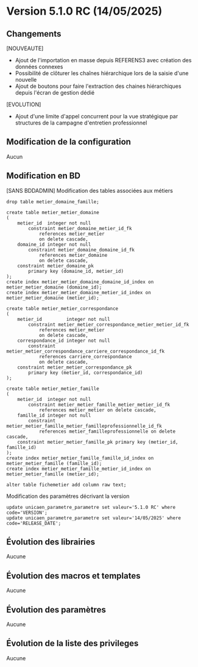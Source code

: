 # Version 5.1.0 RC (14/05/2025) 

## Changements 

[NOUVEAUTE]
* Ajout de l'importation en masse depuis REFERENS3 avec création des données connexes
* Possibilité de clôturer les chaînes hiérarchique lors de la saisie d'une nouvelle
* Ajout de boutons pour faire l'extraction des chaines hiérarchiques depuis l'écran de gestion dédié

[EVOLUTION]
* Ajout d'une limite d'appel concurrent pour la vue stratégique par structures de la campagne d'entretien professionnel

## Modification de la configuration

Aucun

## Modification en BD

[SANS BDDADMIN] Modification des tables associées aux métiers
```postgresql
drop table metier_domaine_famille;

create table metier_metier_domaine
(
    metier_id  integer not null
        constraint metier_domaine_metier_id_fk
            references metier_metier
            on delete cascade,
    domaine_id integer not null
        constraint metier_domaine_domaine_id_fk
            references metier_domaine
            on delete cascade,
    constraint metier_domaine_pk
        primary key (domaine_id, metier_id)
);
create index metier_metier_domaine_domaine_id_index on metier_metier_domaine (domaine_id);
create index metier_metier_domaine_metier_id_index on metier_metier_domaine (metier_id);

create table metier_metier_correspondance
(
    metier_id         integer not null
        constraint metier_metier_correspondance_metier_metier_id_fk
            references metier_metier
            on delete cascade,
    correspondance_id integer not null
        constraint metier_metier_correspondance_carriere_correspondance_id_fk
            references carriere_correspondance
            on delete cascade,
    constraint metier_metier_correspondance_pk
        primary key (metier_id, correspondance_id)
);

create table metier_metier_famille
(
    metier_id  integer not null
        constraint metier_metier_famille_metier_metier_id_fk
            references metier_metier on delete cascade,
    famille_id integer not null
        constraint metier_metier_famille_metier_familleprofessionnelle_id_fk
            references metier_familleprofessionnelle on delete cascade,
    constraint metier_metier_famille_pk primary key (metier_id, famille_id)
);
create index metier_metier_famille_famille_id_index on metier_metier_famille (famille_id);
create index metier_metier_famille_metier_id_index on metier_metier_famille (metier_id);

alter table fichemetier add column raw text;
```

Modification des paramètres décrivant la version
```postgresql
update unicaen_parametre_parametre set valeur='5.1.0 RC' where code='VERSION';
update unicaen_parametre_parametre set valeur='14/05/2025' where code='RELEASE_DATE';
```

## Évolution des librairies

Aucune

## Évolution des macros et templates

Aucune

## Évolution des paramètres

Aucune

## Évolution de la liste des privileges

Aucune